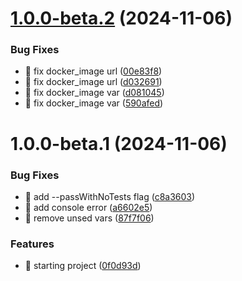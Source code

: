 # [1.0.0-beta.2](https://github.com/comercialweber/api-integration/compare/v1.0.0-beta.1...v1.0.0-beta.2) (2024-11-06)


### Bug Fixes

* :bug: fix docker_image url ([00e83f8](https://github.com/comercialweber/api-integration/commit/00e83f8ee3cb35bc11c4f23b60e7f10d94ed71da))
* :bug: fix docker_image url ([d032691](https://github.com/comercialweber/api-integration/commit/d032691eb3254c93e5561f453efe69ed5c5e65b9))
* :green_heart: fix docker_image var ([d081045](https://github.com/comercialweber/api-integration/commit/d08104530605332b1af5a220e425e32bbbe138c4))
* :green_heart: fix docker_image var ([590afed](https://github.com/comercialweber/api-integration/commit/590afed06d6f620ef5f1652c71375fc5a394475e))

# 1.0.0-beta.1 (2024-11-06)


### Bug Fixes

* :bug: add --passWithNoTests flag ([c8a3603](https://github.com/comercialweber/api-integration/commit/c8a3603cf48b0f8d66fc655f729f49d6ce2b3f0a))
* :bug: add console error ([a6602e5](https://github.com/comercialweber/api-integration/commit/a6602e5c29e75ea726d2b444706186272009e774))
* :bug: remove unsed vars ([87f7f06](https://github.com/comercialweber/api-integration/commit/87f7f06218786c2fe60d4cea3bc766366d0bcb60))


### Features

* :construction: starting project ([0f0d93d](https://github.com/comercialweber/api-integration/commit/0f0d93df04a16c27f9de8cd217de55872641b72c))
